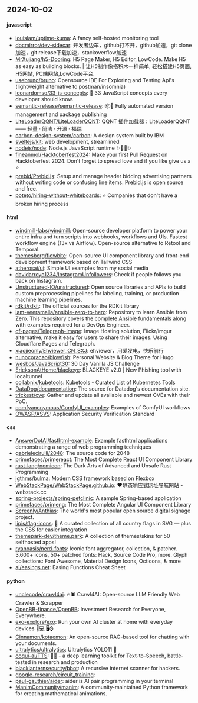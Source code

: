 ## 2024-10-02

#### javascript
* [louislam/uptime-kuma](https://github.com/louislam/uptime-kuma): A fancy self-hosted monitoring tool
* [docmirror/dev-sidecar](https://github.com/docmirror/dev-sidecar): 开发者边车，github打不开，github加速，git clone加速，git release下载加速，stackoverflow加速
* [MrXujiang/h5-Dooring](https://github.com/MrXujiang/h5-Dooring): H5 Page Maker, H5 Editor, LowCode. Make H5 as easy as building blocks. | 让H5制作像搭积木一样简单, 轻松搭建H5页面, H5网站, PC端网站,LowCode平台.
* [usebruno/bruno](https://github.com/usebruno/bruno): Opensource IDE For Exploring and Testing Api's (lightweight alternative to postman/insomnia)
* [leonardomso/33-js-concepts](https://github.com/leonardomso/33-js-concepts): 📜 33 JavaScript concepts every developer should know.
* [semantic-release/semantic-release](https://github.com/semantic-release/semantic-release): 📦🚀 Fully automated version management and package publishing
* [LiteLoaderQQNT/LiteLoaderQQNT](https://github.com/LiteLoaderQQNT/LiteLoaderQQNT): QQNT 插件加载器：LiteLoaderQQNT —— 轻量 · 简洁 · 开源 · 福瑞
* [carbon-design-system/carbon](https://github.com/carbon-design-system/carbon): A design system built by IBM
* [sveltejs/kit](https://github.com/sveltejs/kit): web development, streamlined
* [nodejs/node](https://github.com/nodejs/node): Node.js JavaScript runtime ✨🐢🚀✨
* [fineanmol/Hacktoberfest2024](https://github.com/fineanmol/Hacktoberfest2024): Make your first Pull Request on Hacktoberfest 2024. Don't forget to spread love and if you like give us a ⭐️
* [prebid/Prebid.js](https://github.com/prebid/Prebid.js): Setup and manage header bidding advertising partners without writing code or confusing line items. Prebid.js is open source and free.
* [poteto/hiring-without-whiteboards](https://github.com/poteto/hiring-without-whiteboards): ⭐️ Companies that don't have a broken hiring process

#### html
* [windmill-labs/windmill](https://github.com/windmill-labs/windmill): Open-source developer platform to power your entire infra and turn scripts into webhooks, workflows and UIs. Fastest workflow engine (13x vs Airflow). Open-source alternative to Retool and Temporal.
* [themesberg/flowbite](https://github.com/themesberg/flowbite): Open-source UI component library and front-end development framework based on Tailwind CSS
* [atherosai/ui](https://github.com/atherosai/ui): Simple UI examples from my social media
* [davidarroyo1234/InstagramUnfollowers](https://github.com/davidarroyo1234/InstagramUnfollowers): Check if people follows you back on Instagram.
* [Unstructured-IO/unstructured](https://github.com/Unstructured-IO/unstructured): Open source libraries and APIs to build custom preprocessing pipelines for labeling, training, or production machine learning pipelines.
* [rdkit/rdkit](https://github.com/rdkit/rdkit): The official sources for the RDKit library
* [iam-veeramalla/ansible-zero-to-hero](https://github.com/iam-veeramalla/ansible-zero-to-hero): Repository to learn Ansible from Zero. This repository covers the complete Ansible fundamentals along with examples required for a DevOps Engineer.
* [cf-pages/Telegraph-Image](https://github.com/cf-pages/Telegraph-Image): Image Hosting solution, Flickr/imgur alternative, make it easy for users to share their images. Using Cloudflare Pages and Telegraph.
* [xiaojieonly/Ehviewer_CN_SXJ](https://github.com/xiaojieonly/Ehviewer_CN_SXJ): ehviewer，用爱发电，快乐前行
* [nunocoracao/blowfish](https://github.com/nunocoracao/blowfish): Personal Website & Blog Theme for Hugo
* [wesbos/JavaScript30](https://github.com/wesbos/JavaScript30): 30 Day Vanilla JS Challenge
* [EricksonAtHome/blackeye](https://github.com/EricksonAtHome/blackeye): BLACKEYE v2.0 | New Phishing tool with localtunnel
* [collabnix/kubetools](https://github.com/collabnix/kubetools): Kubetools - Curated List of Kubernetes Tools
* [DataDog/documentation](https://github.com/DataDog/documentation): The source for Datadog's documentation site.
* [trickest/cve](https://github.com/trickest/cve): Gather and update all available and newest CVEs with their PoC.
* [comfyanonymous/ComfyUI_examples](https://github.com/comfyanonymous/ComfyUI_examples): Examples of ComfyUI workflows
* [OWASP/ASVS](https://github.com/OWASP/ASVS): Application Security Verification Standard

#### css
* [AnswerDotAI/fasthtml-example](https://github.com/AnswerDotAI/fasthtml-example): Example fasthtml applications demonstrating a range of web programming techniques
* [gabrielecirulli/2048](https://github.com/gabrielecirulli/2048): The source code for 2048
* [primefaces/primereact](https://github.com/primefaces/primereact): The Most Complete React UI Component Library
* [rust-lang/nomicon](https://github.com/rust-lang/nomicon): The Dark Arts of Advanced and Unsafe Rust Programming
* [jgthms/bulma](https://github.com/jgthms/bulma): Modern CSS framework based on Flexbox
* [WebStackPage/WebStackPage.github.io](https://github.com/WebStackPage/WebStackPage.github.io): ❤️静态响应式网址导航网站 - webstack.cc
* [spring-projects/spring-petclinic](https://github.com/spring-projects/spring-petclinic): A sample Spring-based application
* [primefaces/primeng](https://github.com/primefaces/primeng): The Most Complete Angular UI Component Library
* [Screenly/Anthias](https://github.com/Screenly/Anthias): The world's most popular open source digital signage project.
* [lipis/flag-icons](https://github.com/lipis/flag-icons): 🎏 A curated collection of all country flags in SVG — plus the CSS for easier integration
* [themepark-dev/theme.park](https://github.com/themepark-dev/theme.park): A collection of themes/skins for 50 selfhosted apps!
* [ryanoasis/nerd-fonts](https://github.com/ryanoasis/nerd-fonts): Iconic font aggregator, collection, & patcher. 3,600+ icons, 50+ patched fonts: Hack, Source Code Pro, more. Glyph collections: Font Awesome, Material Design Icons, Octicons, & more
* [ai/easings.net](https://github.com/ai/easings.net): Easing Functions Cheat Sheet

#### python
* [unclecode/crawl4ai](https://github.com/unclecode/crawl4ai): 🔥🕷️ Crawl4AI: Open-source LLM Friendly Web Crawler & Scrapper
* [OpenBB-finance/OpenBB](https://github.com/OpenBB-finance/OpenBB): Investment Research for Everyone, Everywhere.
* [exo-explore/exo](https://github.com/exo-explore/exo): Run your own AI cluster at home with everyday devices 📱💻 🖥️⌚
* [Cinnamon/kotaemon](https://github.com/Cinnamon/kotaemon): An open-source RAG-based tool for chatting with your documents.
* [ultralytics/ultralytics](https://github.com/ultralytics/ultralytics): Ultralytics YOLO11 🚀
* [coqui-ai/TTS](https://github.com/coqui-ai/TTS): 🐸💬 - a deep learning toolkit for Text-to-Speech, battle-tested in research and production
* [blacklanternsecurity/bbot](https://github.com/blacklanternsecurity/bbot): A recursive internet scanner for hackers.
* [google-research/circuit_training](https://github.com/google-research/circuit_training): 
* [paul-gauthier/aider](https://github.com/paul-gauthier/aider): aider is AI pair programming in your terminal
* [ManimCommunity/manim](https://github.com/ManimCommunity/manim): A community-maintained Python framework for creating mathematical animations.
